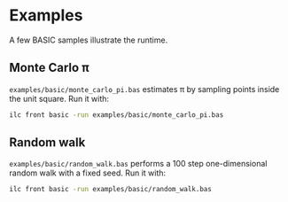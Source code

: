 # Examples

A few BASIC samples illustrate the runtime.

## Monte Carlo π

`examples/basic/monte_carlo_pi.bas` estimates π by sampling points inside the unit square.
Run it with:

```sh
ilc front basic -run examples/basic/monte_carlo_pi.bas
```

## Random walk

`examples/basic/random_walk.bas` performs a 100 step one-dimensional random walk with a fixed seed.
Run it with:

```sh
ilc front basic -run examples/basic/random_walk.bas
```
